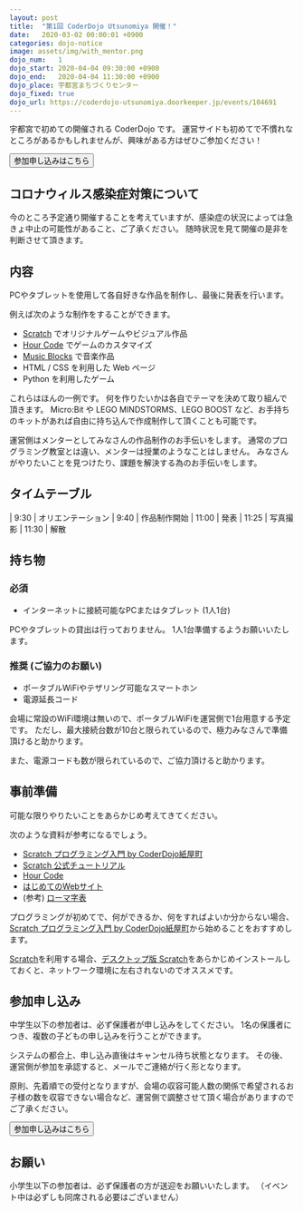 ```yaml
---
layout: post
title:  "第1回 CoderDojo Utsunomiya 開催！"
date:   2020-03-02 00:00:01 +0900
categories: dojo-notice
image: assets/img/with_mentor.png
dojo_num:   1
dojo_start: 2020-04-04 09:30:00 +0900
dojo_end:   2020-04-04 11:30:00 +0900
dojo_place: 宇都宮まちづくりセンター
dojo_fixed: true
dojo_url: https://coderdojo-utsunomiya.doorkeeper.jp/events/104691
---
```


宇都宮で初めての開催される CoderDojo です。
運営サイドも初めてで不慣れなところがあるかもしれませんが、興味がある方はぜひご参加ください！

<a href="{{ page.dojo_url }}"><button class="uk-button uk-button-primary">参加申し込みはこちら</button></a>

## コロナウィルス感染症対策について

今のところ予定通り開催することを考えていますが、感染症の状況によっては急きょ中止の可能性があること、ご了承ください。
随時状況を見て開催の是非を判断させて頂きます。


## 内容

PCやタブレットを使用して各自好きな作品を制作し、最後に発表を行います。

例えば次のような制作をすることができます。

* [Scratch][] でオリジナルゲームやビジュアル作品
* [Hour Code][] でゲームのカスタマイズ
* [Music Blocks][] で音楽作品
* HTML / CSS を利用した Web ページ
* Python を利用したゲーム

これらはほんの一例です。
何を作りたいかは各自でテーマを決めて取り組んで頂きます。
Micro:Bit や LEGO MINDSTORMS、LEGO BOOST など、お手持ちのキットがあれば自由に持ち込んで作成制作して頂くことも可能です。


運営側はメンターとしてみなさんの作品制作のお手伝いをします。
通常のプログラミング教室とは違い、メンターは授業のようなことはしません。
みなさんがやりたいことを見つけたり、課題を解決する為のお手伝いをします。

## タイムテーブル

|  9:30 | オリエンテーション
|  9:40 | 作品制作開始
| 11:00 | 発表
| 11:25 | 写真撮影
| 11:30 | 解散


## 持ち物

### 必須

* インターネットに接続可能なPCまたはタブレット (1人1台)

PCやタブレットの貸出は行っておりません。
1人1台準備するようお願いいたします。

### 推奨 (ご協力のお願い)

* ポータブルWiFiやテザリング可能なスマートホン
* 電源延長コード

会場に常設のWiFi環境は無いので、ポータブルWiFiを運営側で1台用意する予定です。
ただし、最大接続台数が10台と限られているので、極力みなさんで準備頂けると助かります。

また、電源コードも数が限られているので、ご協力頂けると助かります。


## 事前準備

可能な限りやりたいことをあらかじめ考えてきてください。

次のような資料が参考になるでしょう。

* [Scratch プログラミング入門 by CoderDojo紙屋町][Kamiya-cho PDF]
* [Scratch 公式チュートリアル][Scratch Tutorial]
* [Hour Code][]
* [はじめてのWebサイト](http://www.coderdojo-hiroshima.com/My_first_website_ja.pdf)
* (参考) [ローマ字表](https://happylilac.net/roman-hyo2.pdf)

プログラミングが初めてで、何ができるか、何をすればよいか分からない場合、[Scratch プログラミング入門 by CoderDojo紙屋町][Kamiya-cho PDF]から始めることをおすすめします。

[Scratch][]を利用する場合、[デスクトップ版 Scratch][Scratch Desktop]をあらかじめインストールしておくと、ネットワーク環境に左右されないのでオススメです。


## 参加申し込み

中学生以下の参加者は、必ず保護者が申し込みをしてください。
1名の保護者につき、複数の子どもの申し込みを行うことができます。

システムの都合上、申し込み直後はキャンセル待ち状態となります。
その後、運営側が参加を承認すると、メールでご連絡が行く形となります。

原則、先着順での受付となりますが、会場の収容可能人数の関係で希望されるお子様の数を収容できない場合など、運営側で調整させて頂く場合がありますのでご了承ください。

<a href="{{ page.dojo_url }}"><button class="uk-button uk-button-primary">参加申し込みはこちら</button></a>


## お願い

小学生以下の参加者は、必ず保護者の方が送迎をお願いいたします。
（イベント中は必ずしも同席される必要はございません）


[Scratch]: https://scratch.mit.edu/
[Scratch Desktop]: https://scratch.mit.edu/download
[Scratch Tutorial]: https://scratch.mit.edu/ideas
[Hour Code]: https://hourofcode.com/jp/learn
[Music Blocks]: https://musicblocks.sugarlabs.org/
[Kamiya-cho PDF]: https://www.coderdojo-hiroshima.com/wp-content/uploads/2019/01/coderdojo-kamiyacho-beginner.pdf
